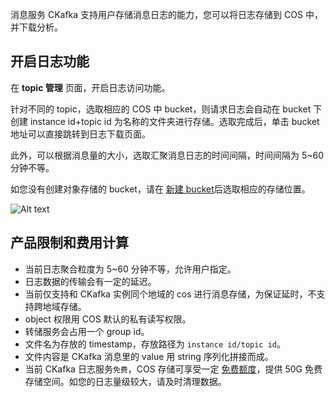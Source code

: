 消息服务 CKafka 支持用户存储消息日志的能力，您可以将日志存储到 COS 中，并下载分析。

## 开启日志功能
在 **topic 管理** 页面，开启日志访问功能。

针对不同的 topic，选取相应的 COS 中 bucket，则请求日志会自动在 bucket 下创建 instance id+topic id 为名称的文件夹进行存储。选取完成后，单击 bucket 地址可以直接跳转到日志下载页面。

此外，可以根据消息量的大小，选取汇聚消息日志的时间间隔，时间间隔为 5~60 分钟不等。

如您没有创建对象存储的 bucket，请在 [新建 bucket](https://console.cloud.tencent.com/cos/bucket)后选取相应的存储位置。


![Alt text](https://main.qcloudimg.com/raw/61fe42efc86a1260db2235fea9c56c52.jpg)

## 产品限制和费用计算
- 当前日志聚合粒度为 5~60 分钟不等，允许用户指定。
- 日志数据的传输会有一定的延迟。
- 当前仅支持和 CKafka 实例同个地域的 cos 进行消息存储，为保证延时，不支持跨地域存储。
- object 权限用 COS 默认的私有读写权限。
- 转储服务会占用一个 group id。
- 文件名为存放的 timestamp，存放路径为 `instance id/topic id`。
- 文件内容是 CKafka 消息里的 value 用 string 序列化拼接而成。
- 当前 CKafka 日志服务`免费`，COS 存储可享受一定 [免费额度](https://cloud.tencent.com/document/product/436/6240)，提供 50G 免费存储空间。如您的日志量级较大，请及时清理数据。
